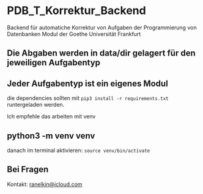 # PDB_T_Korrektur_Backend
Backend für automatiche Korrektur von Aufgaben der Programmierung von Datenbanken Modul der Goethe Universität Frankfurt


 ## Die Abgaben werden in data/dir gelagert für den jeweiligen Aufgabentyp 

 ## Jeder Aufgabentyp ist ein eigenes Modul 

 die dependencies sollten mit `pip3 install -r requirements.txt` runtergeladen werden. 
 
 Ich empfehle das arbeiten mit venv

 ## python3 -m venv venv 

 danach im terminal aktivieren: `source venv/bin/activate`

 ## Bei Fragen 

 Kontakt: ranelkin@icloud.com 
 